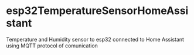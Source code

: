 # esp32TemperatureSensorHomeAssistant
Temperature and Humidity sensor to esp32 connected to Home Assistant using MQTT protocol of comunication
